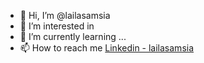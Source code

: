 - 👋 Hi, I’m @lailasamsia
- 👀 I’m interested in 
- 🌱 I’m currently learning ...
- 📫 How to reach me [Linkedin - lailasamsia](www.linkedin.com/in/lailasamsia)

<!---
lailasamsia/lailasamsia is a ✨ special ✨ repository because its `README.md` (this file) appears on your GitHub profile.
You can click the Preview link to take a look at your changes.
--->
